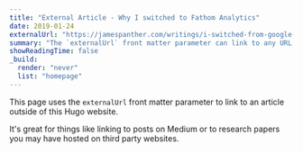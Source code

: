 ```yaml
---
title: "External Article - Why I switched to Fathom Analytics"
date: 2019-01-24
externalUrl: "https://jamespanther.com/writings/i-switched-from-google-analytics-to-fathom-analytics/"
summary: "The `externalUrl` front matter parameter can link to any URL. This article looks just like any other, but will link to a post that is outside the Hugo project."
showReadingTime: false
_build:
  render: "never"
  list: "homepage"
---
```


This page uses the `externalUrl` front matter parameter to link to an article outside of this Hugo website.

It's great for things like linking to posts on Medium or to research papers you may have hosted on third party websites.
